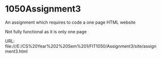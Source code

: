 # 1050Assignment3
An assignment which requires to code a one page HTML website

Not fully functional as it is only one page

URL: file:///E:/CS%20Year%202%20Sem%201/FIT1050/Assignment3/site/assignment3.html
